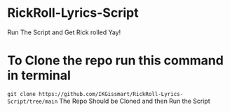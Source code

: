 # RickRoll-Lyrics-Script
Run The Script and Get Rick rolled 
Yay!
# To Clone the repo run this command in terminal 
```git clone https://github.com/IKGissmart/RickRoll-Lyrics-Script/tree/main```
The Repo Should be Cloned and then Run the Script 
